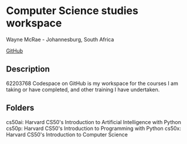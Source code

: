 # Computer Science studies workspace

Wayne McRae - Johannesburg, South Africa

[GitHub](https://waxx567-friendly-adventure-r69rp4q94wgh5xxv.github.dev/?autoStart=true&folder=%2Fworkspaces%2F62203768&vscodeChannel=stable)

## Description

62203768 Codespace on GitHub is my workspace for the courses I am taking or have completed, and other training I have undertaken.

## Folders

cs50ai: Harvard CS50's Introduction to Artificial Intelligence with Python
cs50p: Harvard CS50's Introduction to Programming with Python
cs50x: Harvard CS50's Introduction to Computer Science
